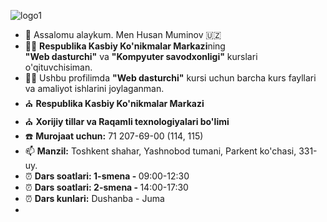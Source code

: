 ![logo1](https://github.com/user-attachments/assets/7b313a20-d573-4457-b0bf-2bc5e4a038c7)

- 👋 Assalomu alaykum. Men Husan Muminov 🇺🇿
- 👨‍⚕️ <b>Respublika Kasbiy Ko'nikmalar Markazi</b>ning <br> <b>"Web dasturchi"</b> va <b>"Kompyuter savodxonligi"</b> kurslari o'qituvchisiman.
- 👨‍💻 Ushbu profilimda <b>"Web dasturchi"</b> kursi uchun barcha kurs fayllari va amaliyot ishlarini joylaganman. <br>
- ⛪️ <b>Respublika Kasbiy Ko'nikmalar Markazi</b>
- ⛪️ <b>Xorijiy tillar va Raqamli texnologiyalari bo'limi</b>
- ☎️ <b>Murojaat uchun:</b> 71 207-69-00 (114, 115)
- 📫 <b>Manzil:</b> Toshkent shahar, Yashnobod tumani, Parkent ko'chasi, 331-uy.
- ⏰ <b>Dars soatlari: 1-smena - </b> 09:00-12:30
- ⏰ <b>Dars soatlari: 2-smena - </b> 14:00-17:30
- ⏰ <b>Dars kunlari:</b> Dushanba - Juma
- 

<!---
aytishniklaruz/aytishniklaruz is a ✨ special ✨ repository because its `README.md` (this file) appears on your GitHub profile.
You can click the Preview link to take a look at your changes.
--->
